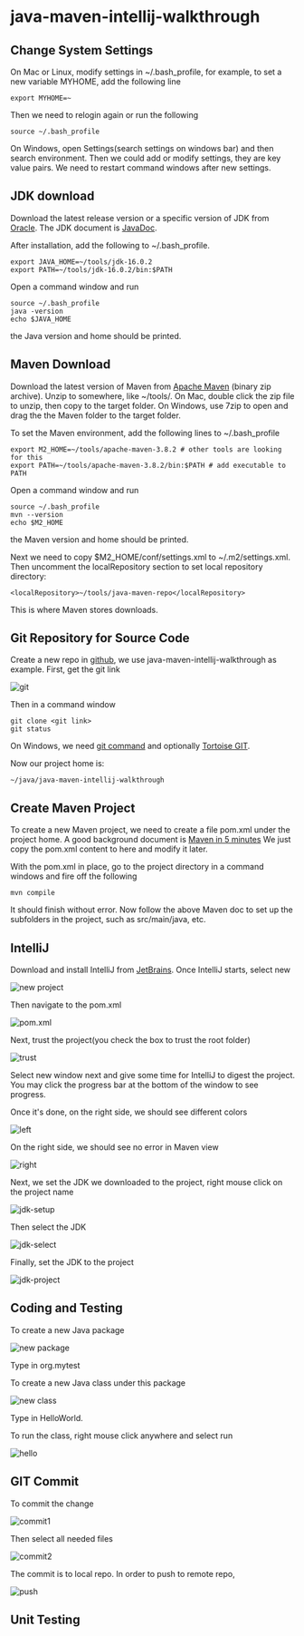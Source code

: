 # java-maven-intellij-walkthrough

## Change System Settings
On Mac or Linux, modify settings in ~/.bash_profile, for example, to set a new
variable MYHOME, add the following line
```
export MYHOME=~
```  

Then we need to relogin again or run the following
```
source ~/.bash_profile
```

On Windows, open Settings(search settings on windows bar) and then search environment.
Then we could add or modify settings, they are key value pairs.
We need to restart command windows after new settings.

## JDK download

Download the latest release version or a specific version of JDK from 
[Oracle](https://www.oracle.com/java/technologies/javase-downloads.html).
The JDK document is [JavaDoc](https://docs.oracle.com/en/java/javase/16/index.html).

After installation, add the following to ~/.bash_profile.
``` 
export JAVA_HOME=~/tools/jdk-16.0.2
export PATH=~/tools/jdk-16.0.2/bin:$PATH
```
Open a command window and run 
```
source ~/.bash_profile
java -version
echo $JAVA_HOME
```
the Java version and home should be printed.

## Maven Download

Download the latest version of Maven from [Apache Maven](https://maven.apache.org/download.cgi) 
(binary zip archive).
Unzip to somewhere, like ~/tools/.
On Mac, double click the zip file to unzip, then copy to the target folder.
On Windows, use 7zip to open and drag the the Maven folder to the target folder.

To set the Maven environment, add the following lines to ~/.bash_profile
```
export M2_HOME=~/tools/apache-maven-3.8.2 # other tools are looking for this
export PATH=~/tools/apache-maven-3.8.2/bin:$PATH # add executable to PATH
```
Open a command window and run 
```
source ~/.bash_profile
mvn --version
echo $M2_HOME
```
the Maven version and home should be printed.

Next we need to copy $M2_HOME/conf/settings.xml to ~/.m2/settings.xml.
Then uncomment the localRepository section to set local repository directory:
```
<localRepository>~/tools/java-maven-repo</localRepository>
```
This is where Maven stores downloads.

## Git Repository for Source Code
Create a new repo in [github](https://github.com), we use java-maven-intellij-walkthrough
as example.
First, get the git link

![git](docs/git.png)

Then in a command window
```
git clone <git link>
git status
```
On Windows, we need [git command](https://git-scm.com/download/win) and 
optionally [Tortoise GIT](https://tortoisegit.org/).

Now our project home is: 
```
~/java/java-maven-intellij-walkthrough
```


## Create Maven Project
To create a new Maven project, we need to create a file pom.xml under
the project home. A good background document is
[Maven in 5 minutes](https://maven.apache.org/guides/getting-started/maven-in-five-minutes.html)
We just copy the pom.xml content to here and modify it later.

With the pom.xml in place, go to the project directory in a command windows
and fire off the following
```
mvn compile
```
It should finish without error.
Now follow the above Maven doc to set up the subfolders in the project, 
such as src/main/java, etc.

## IntelliJ
Download and install IntelliJ from 
[JetBrains](https://www.jetbrains.com/idea/download/#section=windows).
Once IntelliJ starts, select new 

![new project](docs/intellij-new-project.png)

Then navigate to the pom.xml

![pom.xml](docs/intellij-pom.png)

Next, trust the project(you check the box to trust the root folder)

![trust](docs/intellij-trust.png)

Select new window next and give some time for IntelliJ to digest the project.
You may click the progress bar at the bottom of the window to see progress.

Once it's done, on the right side, we should see different colors

![left](docs/intellij-left.png)

On the right side, we should see no error in Maven view

![right](docs/intellij-right.png)

Next, we set the JDK we downloaded to the project, right mouse click on the
project name

![jdk-setup](docs/intellij-jdk-setup.png)

Then select the JDK

![jdk-select](docs/intellij-jdk-select.png)

Finally, set the JDK to the project

![jdk-project](docs/intellij-jdk-project.png)


## Coding and Testing
To create a new Java package

![new package](docs/intellij-new-package.png)

Type in org.mytest

To create a new Java class under this package

![new class](docs/intellij-new-class.png)

Type in HelloWorld.

To run the class, right mouse click anywhere and select run

![hello](docs/intellij-hello-world.png)

## GIT Commit
To commit the change

![commit1](docs/intellij-git-commit1.png)

Then select all needed files

![commit2](docs/intellij-git-commit2.png)

The commit is to local repo. In order to push to remote repo,

![push](docs/intellij-git-push.png)


## Unit Testing
